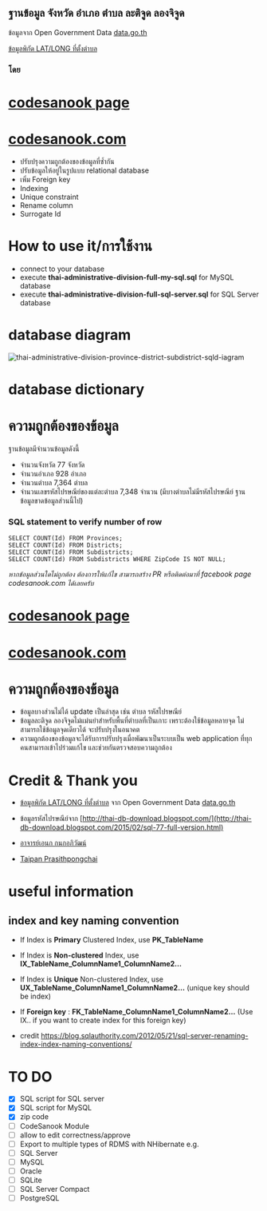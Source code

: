 ﻿## ฐานข้อมูล จังหวัด อำเภอ ตำบล ละติจูด ลองจิจูด
ข้อมูลจาก Open Government Data [data.go.th]( https://data.go.th)

[ข้อมูลพิกัด LAT/LONG ที่ตั้งตำบล]( https://data.go.th/DatasetDetail.aspx?id=c6d42e1b-3219-47e1-b6b7-dfe914f27910)

### โดย
# [codesanook page](https://www.facebook.com/codesanookpage)

# [codesanook.com](http://codesanook.com)

* ปรับปรุงความถูกต้องของข้อมูลที่ซ้ำกัน
* ปรับข้อมูลให้อยู่ในรูปแบบ relational database
* เพิ่ม Foreign key
* Indexing
* Unique constraint
* Rename column
* Surrogate Id

# How to use it/การใช้งาน

* connect to your database
* execute **thai-administrative-division-full-my-sql.sql** for MySQL database
* execute **thai-administrative-division-full-sql-server.sql** for SQL Server database

# database diagram
![thai-administrative-division-province-district-subdistrict-sqld-iagram](https://raw.githubusercontent.com/aaronamm/thai-administrative-division-province-district-subdistrict-sql/master/tables-relationship-diagram.png)

# database dictionary

# ความถูกต้องของข้อมูล

ฐานข้อมูลมีจำนวนข้อมูลดังนี้
* จำนวนจังหวัด 77 จังหวัด
* จำนวนอำเภอ 928 อำเภอ
* จำนวนตำบล 7,364 ตำบล
* จำนวนเลขรหัสไปรษณีย์ของแต่ละตำบล 7,348 จำนวน (มีบางตำบลไม่มีรหัสไปรษณีย์ ฐานข้อมูลขาดข้อมูลส่วนนี้ไป)

### SQL statement to verify number of row
```
SELECT COUNT(Id) FROM Provinces;
SELECT COUNT(Id) FROM Districts;
SELECT COUNT(Id) FROM Subdistricts;
SELECT COUNT(Id) FROM Subdistricts WHERE ZipCode IS NOT NULL;
```
*หากข้อมูลส่วนใดไม่ถูกต้อง ต้องการให้แก้ไข สามารถสร้าง PR หรือติดต่อมาที่ facebook page codesanook.com  ได้เลยครับ*

# [codesanook page](https://www.facebook.com/codesanookpage)

# [codesanook.com](http://codesanook.com)


# ความถูกต้องของข้อมูล
* ข้อมูลบางส่วนไม่ได้ update เป็นล่าสุด เช่น ตำบล รหัสไปรษณีย์
* ข้อมูลละติจูด ลองจิจูดไม่แม่นยำสำหรับพื้นที่ตำบลที่เป็นเกาะ เพราะต้องใช้ข้อมูลหลายจุด ไม่สามารถใช้ข้อมูลจุดเดียวได้ จะปรับปรุงในอนาคต
* ความถูกต้องของข้อมูลจะได้รับการปรับปรุงเมื่อพัฒนาเป็นระบบเป็น web application ที่ทุกคนสามารถเข้าไปร่วมแก้ไข และช่วยกันตรวจสอบความถูกต้อง


# Credit & Thank you

* [ข้อมูลพิกัด LAT/LONG ที่ตั้งตำบล](https://data.go.th/DatasetDetail.aspx?id=c6d42e1b-3219-47e1-b6b7-dfe914f27910)
จาก Open Government Data [data.go.th]( https://data.go.th)

* ข้อมูลรหัสไปรษณีย์จาก [http://thai-db-download.blogspot.com/](http://thai-db-download.blogspot.com/2015/02/sql-77-full-version.html)
* [อาจารย์เอนก กนกอภิวัฒน์](https://www.facebook.com/anekpage)
* [Taipan Prasithpongchai](https://www.facebook.com/dewnoibkk)


# useful information

## index and key naming convention
* If Index is **Primary** Clustered Index, use **PK_TableName**
* If Index is **Non-clustered** Index, use **IX_TableName_ColumnName1_ColumnName2…**
* If Index is **Unique** Non-clustered Index, use **UX_TableName_ColumnName1_ColumnName2…** (unique key should be index)
* If **Foreign key** : **FK_TableName_ColumnName1_ColumnName2…** (Use IX.. if you want to create index for this foreign key)

* credit https://blog.sqlauthority.com/2012/05/21/sql-server-renaming-index-index-naming-conventions/





# TO DO
- [x] SQL script for SQL server
- [x] SQL script for MySQL
- [x] zip code
- [ ] CodeSanook Module
- [ ] allow to edit correctness/approve
- [ ] Export to multiple types of RDMS with NHibernate e.g.
- [ ] SQL Server
- [ ] MySQL
- [ ] Oracle
- [ ] SQLite
- [ ] SQL Server Compact
- [ ] PostgreSQL
